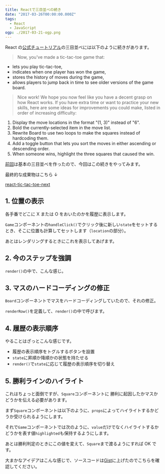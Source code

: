 ```yaml
---
title: Reactで三目並べの続き
date: "2017-03-26T00:00:00.000Z"
tags:
  - React
  - JavaScript
ogp: ./2017-03-21-ogp.png
---
```


React の[公式チュートリアル](https://facebook.github.io/react/tutorial/tutorial.html)の三目並べには以下のように続きがあります。

> Now, you've made a tic-tac-toe game that:

- lets you play tic-tac-toe,
- indicates when one player has won the game,
- stores the history of moves during the game,
- allows players to jump back in time to see older versions of the game board.

> Nice work! We hope you now feel like you have a decent grasp on how React works.
> If you have extra time or want to practice your new skills, here are some ideas for improvements you could make, listed in order of increasing difficulty:

1. Display the move locations in the format "(1, 3)" instead of "6".
2. Bold the currently-selected item in the move list.
3. Rewrite Board to use two loops to make the squares instead of hardcoding them.
4. Add a toggle button that lets you sort the moves in either ascending or descending order.
5. When someone wins, highlight the three squares that caused the win.

[前回](/2017/03/react-tic-tac-toe)は基本の三目並べを作ったので、今回はこの続きをやってみます。

最終的な成果物はこちら ↓

[react-tic-tac-toe-next](/playground/react-tic-tac-toe-next/)

## **1. 位置の表示**

各手番でどこに X または O をおいたのかを履歴に表示します。

`Game`コンポーネントの`handleClick()`でクリック後に新しい`state`をセットするとき、そこに位置も計算してセットします（`location`の部分）。

<code class="gist-code" data-gist-id="5aa916e0452aad6a647499ebab2520e3" data-gist-file="Game.js" data-gist-enable-cache="true" data-gist-line="33-45"></code>

あとはレンダリングするときにこれを表示してあげます。

<code class="gist-code" data-gist-id="5aa916e0452aad6a647499ebab2520e3" data-gist-file="Game.js" data-gist-enable-cache="true" data-gist-line="75"></code>

## **2. 今のステップを強調**

`render()`の中で、こんな感じ。

<code class="gist-code" data-gist-id="5aa916e0452aad6a647499ebab2520e3" data-gist-file="Game.js" data-gist-enable-cache="true" data-gist-line="76-78"></code>

## **3. マスのハードコーディングの修正**

`Board`コンポーネントでマスをハードコーディングしていたので、それの修正。

`renderRow()`を定義して、`render()`の中で呼びます。

<code class="gist-code" data-gist-id="5aa916e0452aad6a647499ebab2520e3" data-gist-file="Board.js" data-gist-enable-cache="true" data-gist-line="12-35"></code>

## **4. 履歴の表示順序**

やることはざっとこんな感じです。

- 履歴の表示順序をトグルするボタンを設置
- `state`に昇順か降順かの状態を持たせる
- `render()`で`state`に応じて履歴の表示順序を切り替え

<code class="gist-code" data-gist-id="5aa916e0452aad6a647499ebab2520e3" data-gist-file="Game.js" data-gist-enable-cache="true" data-gist-line="55-59"></code>

<code class="gist-code" data-gist-id="5aa916e0452aad6a647499ebab2520e3" data-gist-file="Game.js" data-gist-enable-cache="true" data-gist-line="85-103"></code>

## **5. 勝利ラインのハイライト**

これはちょっと面倒ですが、`Square`コンポーネントに
勝利に起因したかマスかどうかを伝える必要があります。

まず`Square`コンポーネントは以下のように、`props`によってハイライトするかどうか受けられるようにします。

<code class="gist-code" data-gist-id="5aa916e0452aad6a647499ebab2520e3" data-gist-file="Square.js" data-gist-enable-cache="true"></code>

それで`Game`コンポーネントでは次のように、`value`だけでなくハイライトするかどうかを表す値`highlighted`も保持するようにします。

<code class="gist-code" data-gist-id="5aa916e0452aad6a647499ebab2520e3" data-gist-file="Game.js" data-gist-enable-cache="true" data-gist-line="5-16"></code>

あとは勝利判定のときにこの値を変えて、`Square`まで渡るようにすれば OK です。

大まかなアイデアはこんな感じで、ソースコードは[Gist](https://gist.github.com/saitoxu/5aa916e0452aad6a647499ebab2520e3)に上げたのでこちらを確認してください。
